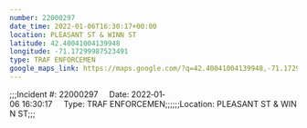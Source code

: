 ```yaml
---
number: 22000297
date_time: 2022-01-06T16:30:17+00:00
location: PLEASANT ST & WINN ST
latitude: 42.40041004139948
longitude: -71.17299987523491
type: TRAF ENFORCEMEN
google_maps_link: https://maps.google.com/?q=42.40041004139948,-71.17299987523491
---
```


;;;Incident #: 22000297     Date: 2022‐01‐06 16:30:17     Type: TRAF ENFORCEMEN;;;;;;Location: PLEASANT ST & WINN ST;;;
